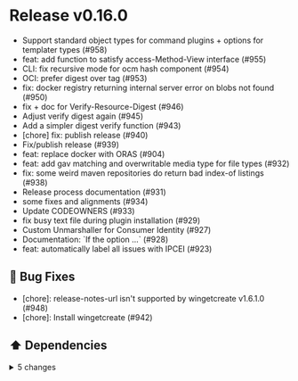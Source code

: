 # Release v0.16.0

- Support standard object types for command plugins + options for templater types (#958)
- feat: add function to satisfy access-Method-View interface (#955)
- CLI:  fix recursive mode for ocm hash component (#954)
- OCI: prefer digest over tag (#953)
- fix: docker registry returning internal server error on blobs not found (#950)
- fix + doc for Verify-Resource-Digest (#946)
- Adjust verify digest again (#945)
- Add a simpler digest verify function (#943)
- [chore] fix: publish release (#940)
- Fix/publish release (#939)
- feat: replace docker with ORAS (#904)
- feat: add gav matching and overwritable media type for file types (#932)
- fix: some weird maven repositories do return bad index-of listings (#938)
- Release process documentation (#931)
- some fixes and alignments (#934)
- Update CODEOWNERS (#933)
- fix busy text file during plugin installation (#929)
- Custom Unmarshaller for Consumer Identity (#927)
- Documentation: \`If the option ...\` (#928)
- feat: automatically label all issues with IPCEI (#923)

## 🐛 Bug Fixes

- [chore]: release-notes-url isn't supported by wingetcreate v1.6.1.0 (#948)
- [chore]: Install wingetcreate (#942)

## ⬆️ Dependencies

<details>
<summary>5 changes</summary>

- chore(dependencies): bump the ci group across 1 directory with 3 updates (#957)
- Bump the go group with 7 updates (#941)
- Bump the go group with 9 updates (#936)
- Bump the go group with 13 updates (#925)
<<<<<<< HEAD
- Bump Determinate Systems/nix-installer-action from 13 to 14 in the ci group (#926)

-

=======
- Bump DeterminateSystems/nix-installer-action from 13 to 14 in the ci group (#926)

>>>>>>> 3759b601 (run generate)
</details>
